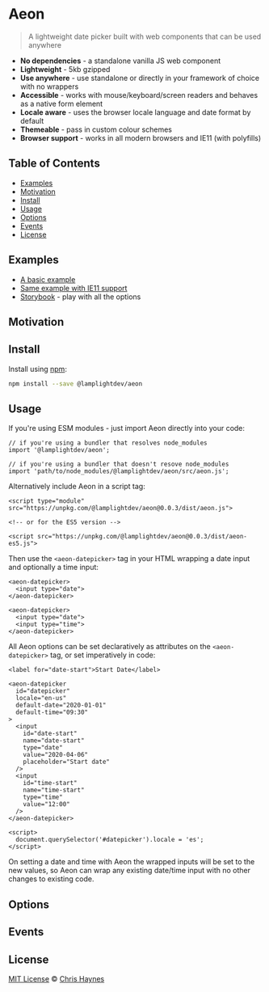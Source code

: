 # Aeon

> A lightweight date picker built with web components that can be used anywhere

- **No dependencies** - a standalone vanilla JS web component
- **Lightweight** - 5kb gzipped
- **Use anywhere** - use standalone or directly in your framework of choice with no wrappers
- **Accessible** - works with mouse/keyboard/screen readers and behaves as a native form element
- **Locale aware** - uses the browser locale language and date format by default
- **Themeable** - pass in custom colour schemes
- **Browser support** - works in all modern browsers and IE11 (with polyfills)

## Table of Contents

- [Examples](#examples)
- [Motivation](#motivation)
- [Install](#install)
- [Usage](#usage)
- [Options](#options)
- [Events](#events)
- [License](#license)

## Examples

- [A basic example](https://lamplightdev.github.io/aeon/)
- [Same example with IE11 support](https://lamplightdev.github.io/aeon/es5)
- [Storybook](https://lamplightdev.github.io/aeon/storybook/static/?path=/story/*) - play with all the options

## Motivation

## Install

Install using [npm](https://npmjs.com):

```sh
npm install --save @lamplightdev/aeon
```

## Usage

If you're using ESM modules - just import Aeon directly into your code:

```
// if you're using a bundler that resolves node_modules
import '@lamplightdev/aeon';

// if you're using a bundler that doesn't resove node_modules
import 'path/to/node_modules/@lamplightdev/aeon/src/aeon.js';
```

Alternatively include Aeon in a script tag:

```
<script type="module" src="https://unpkg.com/@lamplightdev/aeon@0.0.3/dist/aeon.js">

<!-- or for the ES5 version -->

<script src="https://unpkg.com/@lamplightdev/aeon@0.0.3/dist/aeon-es5.js">
```

Then use the `<aeon-datepicker>` tag in your HTML wrapping a date input and optionally a time input:

```
<aeon-datepicker>
  <input type="date">
</aeon-datepicker>

<aeon-datepicker>
  <input type="date">
  <input type="time">
</aeon-datepicker>
```

All Aeon options can be set declaratively as attributes on the `<aeon-datepicker>` tag, or set imperatively in code:

```
<label for="date-start">Start Date</label>

<aeon-datepicker
  id="datepicker"
  locale="en-us"
  default-date="2020-01-01"
  default-time="09:30"
>
  <input
    id="date-start"
    name="date-start"
    type="date"
    value="2020-04-06"
    placeholder="Start date"
  />
  <input
    id="time-start"
    name="time-start"
    type="time"
    value="12:00"
  />
</aeon-datepicker>

<script>
  document.querySelector('#datepicker').locale = 'es';
</script>
```

On setting a date and time with Aeon the wrapped inputs will be set to the new values, so Aeon can wrap any existing date/time input with no other changes to existing code.

## Options

## Events

## License

[MIT License](https://oss.ninja/mit/lamplightdev) © [Chris Haynes](https://lamplightdev.com)
